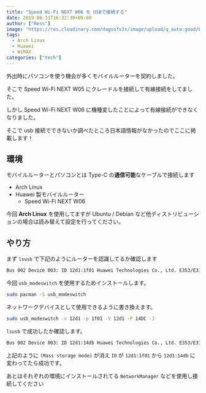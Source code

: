 ```yaml
---
title: "Speed Wi-Fi NEXT W06 を USBで接続する"
date: 2019-06-11T16:32:30+09:00
author: ["Ress"]
image: "https://res.cloudinary.com/dagsofv2s/image/upload/q_auto:good/blog/post/w06-usb/thumbnail.png"
tags:
  - Arch Linux
  - Huawei
  - WiMAX
categories: ["tech"]
---
```

外出時にパソコンを使う機会が多くモバイルルーターを契約しました。

そこで Speed Wi-Fi NEXT W05 にクレードルを接続して有線接続をしてました。

しかし Speed Wi-Fi NEXT W06 に機種変したことによって有線接続ができなくなりました。

そこで usb 接続でできないか調べたところ日本語情報がなかったのでここに掲載します！
<!--more-->

## 環境

モバイルルーターとパソコンとは Type-C の**通信可能**なケーブルで接続します

- Arch Linux
- Huawei 製モバイルルーター
    - Speed Wi-Fi NEXT W06

今回 **Arch Linux** を使用してますが Ubuntu / Debian など他ディストリビューションの場合は読み替えて設定を行ってください。

## やり方

まず `lsusb` で下記のようにルーターを認識してるか確認します

```bash
Bus 002 Device 003: ID 12d1:1f01 Huawei Technologies Co., Ltd. E353/E3131 (Mass storage mode)
```

今回 `usb_modeswitch` を使用するためインストールします。

```bash
sudo pacman -S usb_modeswitch
```

ネットワークデバイスとして使用できるように書き換えます。

```bash
sudo usb_modeswitch -v 12d1 -p 1f01 -V 12d1 -P 14DC -J 
```

`lsusb` で成功したか確認します。

```bash
Bus 002 Device 003: ID 12d1:14db Huawei Technologies Co., Ltd. E353/E3131
```

上記のように `(Mass storage mode)` が消え `ID` が `12d1:1f01` から `12d1:14db` に変わってたら成功です。

あとはそれぞれの環境にインストールされてる `NetworkManager` などを使用し接続してください
